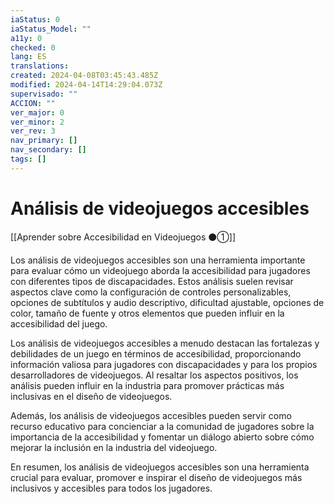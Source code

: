 ```yaml
---
iaStatus: 0
iaStatus_Model: ""
a11y: 0
checked: 0
lang: ES
translations: 
created: 2024-04-08T03:45:43.485Z
modified: 2024-04-14T14:29:04.073Z
supervisado: ""
ACCION: ""
ver_major: 0
ver_minor: 2
ver_rev: 3
nav_primary: []
nav_secondary: []
tags: []
---
```

# Análisis de videojuegos accesibles

[[Aprender sobre Accesibilidad en Videojuegos ⚫①]]

Los análisis de videojuegos accesibles son una herramienta importante para evaluar cómo un videojuego aborda la accesibilidad para jugadores con diferentes tipos de discapacidades. Estos análisis suelen revisar aspectos clave como la configuración de controles personalizables, opciones de subtítulos y audio descriptivo, dificultad ajustable, opciones de color, tamaño de fuente y otros elementos que pueden influir en la accesibilidad del juego.

Los análisis de videojuegos accesibles a menudo destacan las fortalezas y debilidades de un juego en términos de accesibilidad, proporcionando información valiosa para jugadores con discapacidades y para los propios desarrolladores de videojuegos. Al resaltar los aspectos positivos, los análisis pueden influir en la industria para promover prácticas más inclusivas en el diseño de videojuegos.

Además, los análisis de videojuegos accesibles pueden servir como recurso educativo para concienciar a la comunidad de jugadores sobre la importancia de la accesibilidad y fomentar un diálogo abierto sobre cómo mejorar la inclusión en la industria del videojuego.

En resumen, los análisis de videojuegos accesibles son una herramienta crucial para evaluar, promover e inspirar el diseño de videojuegos más inclusivos y accesibles para todos los jugadores.
